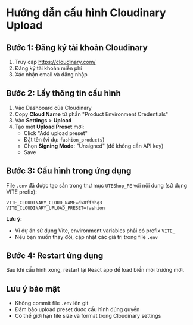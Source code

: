 # Hướng dẫn cấu hình Cloudinary Upload

## Bước 1: Đăng ký tài khoản Cloudinary
1. Truy cập https://cloudinary.com/
2. Đăng ký tài khoản miễn phí
3. Xác nhận email và đăng nhập

## Bước 2: Lấy thông tin cấu hình
1. Vào Dashboard của Cloudinary
2. Copy **Cloud Name** từ phần "Product Environment Credentials"
3. Vào **Settings** > **Upload** 
4. Tạo một **Upload Preset** mới:
   - Click "Add upload preset"
   - Đặt tên (ví dụ: `fashion_products`)
   - Chọn **Signing Mode**: "Unsigned" (để không cần API key)
   - Save

## Bước 3: Cấu hình trong ứng dụng
File `.env` đã được tạo sẵn trong thư mục `UTEShop_FE` với nội dung (sử dụng VITE prefix):

```
VITE_CLOUDINARY_CLOUD_NAME=dx8ffnhq3
VITE_CLOUDINARY_UPLOAD_PRESET=fashion
```

**Lưu ý:** 
- Vì dự án sử dụng Vite, environment variables phải có prefix `VITE_`
- Nếu bạn muốn thay đổi, cập nhật các giá trị trong file `.env`

## Bước 4: Restart ứng dụng
Sau khi cấu hình xong, restart lại React app để load biến môi trường mới.

## Lưu ý bảo mật
- Không commit file `.env` lên git
- Đảm bảo upload preset được cấu hình đúng quyền
- Có thể giới hạn file size và format trong Cloudinary settings
